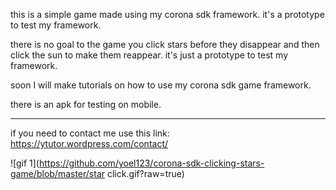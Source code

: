this is a simple game made using my corona sdk framework. it's a prototype to test my framework.

there is no goal to the game you click stars before they disappear and then click the sun to make them reappear.
it's just a prototype to test my framework.

soon I will make tutorials on how to use my corona sdk game framework.

there is an apk for testing on mobile.

----------------------------------------

if you need to contact me use this link:
https://ytutor.wordpress.com/contact/

![gif 1](https://github.com/yoel123/corona-sdk-clicking-stars-game/blob/master/star click.gif?raw=true)
